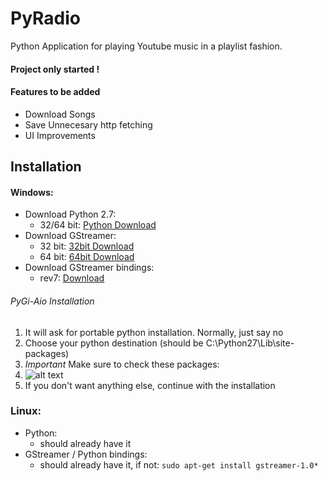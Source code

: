 # PyRadio
Python Application for playing Youtube music in a playlist fashion.

#### Project only started !

#### Features to be added
* Download Songs
* Save Unnecesary http fetching
* UI Improvements

## Installation

#### Windows:
* Download Python 2.7:
	* 32/64 bit: [Python Download](https://www.python.org/ftp/python/2.7.11/python-2.7.11.msi)
* Download GStreamer:
	* 32 bit: [32bit Download](https://gstreamer.freedesktop.org/data/pkg/windows/1.8.1/gstreamer-1.0-x86-1.8.1.msi)
	* 64 bit: [64bit Download](https://gstreamer.freedesktop.org/data/pkg/windows/1.8.1/gstreamer-1.0-x86_64-1.8.1.msi)
* Download GStreamer bindings: 
	* rev7: [Download](https://sourceforge.net/projects/pygobjectwin32/files/pygi-aio-3.18.2_rev7-setup.exe/download)

###### PyGi-Aio Installation
1. It will ask for portable python installation. Normally, just say no
2. Choose your python destination (should be C:\\Python27\\Lib\\site-packages)
3. *Important* Make sure to check these packages:
4. ![alt text](http://i.imgur.com/CYifiaW.png "Image of packages to download")
5. If you don't want anything else, continue with the installation


### Linux:
* Python:
	* should already have it
* GStreamer / Python bindings:
	* should already have it, if not:
	`sudo apt-get install gstreamer-1.0*`
